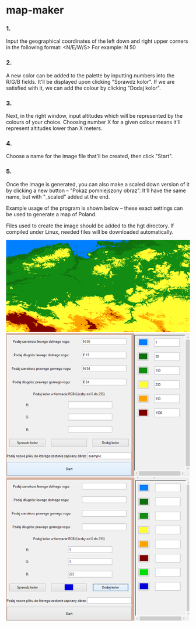 # map-maker

### 1.
Input the geographical coordinates of the left down and right upper corners in the following format: <N/E/W/S> <number>
For example: N 50
  
### 2.
A new color can be added to the palette by inputting numbers into the R/G/B fields. It'll be displayed upon clicking "Sprawdz kolor". If we are satisfied with it, we can add the colour by clicking "Dodaj kolor".
  
### 3.
Next, in the right window, input altitudes which will be represented by the colours of your choice. Choosing number X for a given colour means it'll represent altitudes lower than X meters.
  
### 4.
Choose a name for the image file that'll be created, then click "Start".

### 5.
Once the image is generated, you can also make a scaled down version of it by clicking 
a new button – "Pokaz pomniejszony obraz". It'll have the same name, but with "_scaled" added at the end.

Example usage of the program is shown below – these exact settings can be used to generate a map of Poland.

Files used to create the image should be added to the hgt directory.
If compiled under Linux, needed files will be downloaded automatically.

![alt text](https://github.com/lukaszWroc/map-maker/blob/master/map-maker/data/polska_scaled.jpg)
![alt text](https://github.com/lukaszWroc/map-maker/blob/master/map-maker/data/ex1.png)
![alt text](https://github.com/lukaszWroc/map-maker/blob/master/map-maker/data/ex2.png)
